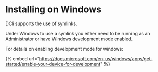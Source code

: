 # Installing on Windows

DCli supports the use of symlinks. 

Under Windows to use a symlink you either need to be running as an Administrator or have Windows development mode enabled.

For details on enabling development mode for windows:

{% embed url="https://docs.microsoft.com/en-us/windows/apps/get-started/enable-your-device-for-development" %}




